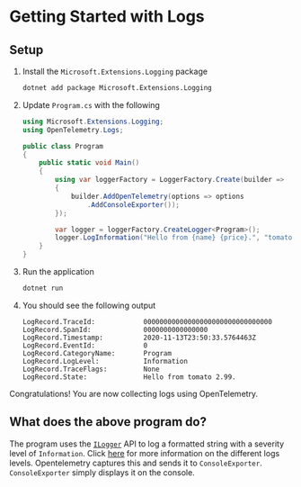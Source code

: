 # Getting Started with Logs

## Setup

1. Install the `Microsoft.Extensions.Logging` package
    ```sh
    dotnet add package Microsoft.Extensions.Logging
    ```
1. Update `Program.cs` with the following
    ```c#
    using Microsoft.Extensions.Logging;
    using OpenTelemetry.Logs;

    public class Program
    {
        public static void Main()
        {
            using var loggerFactory = LoggerFactory.Create(builder =>
            {
                builder.AddOpenTelemetry(options => options
                    .AddConsoleExporter());
            });

            var logger = loggerFactory.CreateLogger<Program>();
            logger.LogInformation("Hello from {name} {price}.", "tomato", 2.99);
        }
    }
    ```
1. Run the application
    ```sh
    dotnet run
    ```
1. You should see the following output
    ```text
    LogRecord.TraceId:            00000000000000000000000000000000
    LogRecord.SpanId:             0000000000000000
    LogRecord.Timestamp:          2020-11-13T23:50:33.5764463Z
    LogRecord.EventId:            0
    LogRecord.CategoryName:       Program
    LogRecord.LogLevel:           Information
    LogRecord.TraceFlags:         None
    LogRecord.State:              Hello from tomato 2.99.
    ```

Congratulations! You are now collecting logs using OpenTelemetry.

<!-- TODO Can we just import the Program.cs file (skip copyright would be nice too) -->

## What does the above program do?

The program uses the [`ILogger`](https://docs.microsoft.com/dotnet/api/microsoft.extensions.logging.ilogger) API to log a formatted string with a severity level of `Information`. Click
[here](https://docs.microsoft.com/dotnet/api/microsoft.extensions.logging.loglevel)
for more information on the different logs levels. Opentelemetry captures this
and sends it to `ConsoleExporter`. `ConsoleExporter` simply displays it on the
console.
<!-- TODO extract this common explanation of what ConsoleExporter does -->
